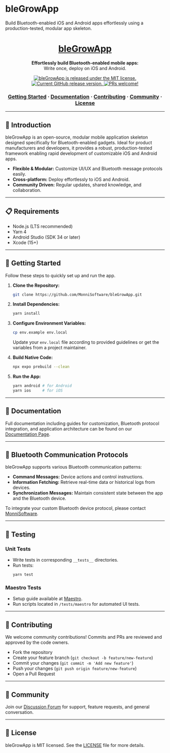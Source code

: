 # bleGrowApp
Build Bluetooth-enabled iOS and Android apps effortlessly using a production-tested, modular app skeleton.

<h1 align="center">
  <a href="https://github.com/MonniSoftware/bleGrowApp">
    bleGrowApp
  </a>
</h1>

<p align="center">
  <strong>Effortlessly build Bluetooth-enabled mobile apps:</strong><br>
  Write once, deploy on iOS and Android.
</p>

<p align="center">
  <a href="https://github.com/MonniSoftware/bleGrowApp/blob/main/LICENSE">
    <img src="https://img.shields.io/badge/license-MIT-blue.svg" alt="bleGrowApp is released under the MIT license." />
  </a>
  <a href="https://github.com/MonniSoftware/bleGrowApp">
    <img src="https://img.shields.io/github/v/release/MonniSoftware/bleGrowApp" alt="Current GitHub release version." />
  </a>
  <a href="https://github.com/MonniSoftware/bleGrowApp/pulls">
    <img src="https://img.shields.io/badge/PRs-welcome-brightgreen.svg" alt="PRs welcome!" />
  </a>
</p>

<h3 align="center">
  <a href="#getting-started">Getting Started</a>
  <span> · </span>
  <a href="#documentation">Documentation</a>
  <span> · </span>
  <a href="#contributing">Contributing</a>
  <span> · </span>
  <a href="#community">Community</a>
  <span> · </span>
  <a href="#license">License</a>
</h3>

---

## 📖 Introduction

bleGrowApp is an open-source, modular mobile application skeleton designed specifically for Bluetooth-enabled gadgets. Ideal for product manufacturers and developers, it provides a robust, production-tested framework enabling rapid development of customizable iOS and Android apps.

- **Flexible & Modular:** Customize UI/UX and Bluetooth message protocols easily.
- **Cross-platform:** Deploy effortlessly to iOS and Android.
- **Community Driven:** Regular updates, shared knowledge, and collaboration.

---

## 📋 Requirements

- Node.js (LTS recommended)
- Yarn 4
- Android Studio (SDK 34 or later)
- Xcode (15+)

---

## 🚀 Getting Started

Follow these steps to quickly set up and run the app.

1. **Clone the Repository:**
   ```bash
   git clone https://github.com/MonniSoftware/bleGrowApp.git
   ```

2. **Install Dependencies:**
   ```bash
   yarn install
   ```

3. **Configure Environment Variables:**
   ```bash
   cp env.example env.local
   ```
   Update your `env.local` file according to provided guidelines or get the variables from a project maintainer.

4. **Build Native Code:**
   ```bash
   npx expo prebuild --clean
   ```

5. **Run the App:**
   ```bash
   yarn android # for Android
   yarn ios     # for iOS
   ```

---

## 📖 Documentation

Full documentation including guides for customization, Bluetooth protocol integration, and application architecture can be found on our [Documentation Page](https://github.com/MonniSoftware/bleGrowApp/wiki).

---

## 🔄 Bluetooth Communication Protocols

bleGrowApp supports various Bluetooth communication patterns:

- **Command Messages:** Device actions and control instructions.
- **Information Fetching:** Retrieve real-time data or historical logs from devices.
- **Synchronization Messages:** Maintain consistent state between the app and the Bluetooth device.

To integrate your custom Bluetooth device protocol, please contact [MonniSoftware](mailto:integration@monnisoftware.com).

---

## 🧪 Testing

### Unit Tests
- Write tests in corresponding `__tests__` directories.
- Run tests:
  ```bash
  yarn test
  ```

### Maestro Tests
- Setup guide available at [Maestro](https://maestro.mobile.dev/getting-started/installing-maestro).
- Run scripts located in `/tests/maestro` for automated UI tests.

---

## 🙌 Contributing

We welcome community contributions! Commits and PRs are reviewed and approved by the code owners.

- Fork the repository
- Create your feature branch (`git checkout -b feature/new-feature`)
- Commit your changes (`git commit -m 'Add new feature'`)
- Push your changes (`git push origin feature/new-feature`)
- Open a Pull Request

---

## 📢 Community

Join our [Discussion Forum](https://github.com/MonniSoftware/bleGrowApp/discussions) for support, feature requests, and general conversation.

---

## 📄 License

bleGrowApp is MIT licensed. See the [LICENSE](https://github.com/MonniSoftware/bleGrowApp/blob/main/LICENSE) file for more details.
